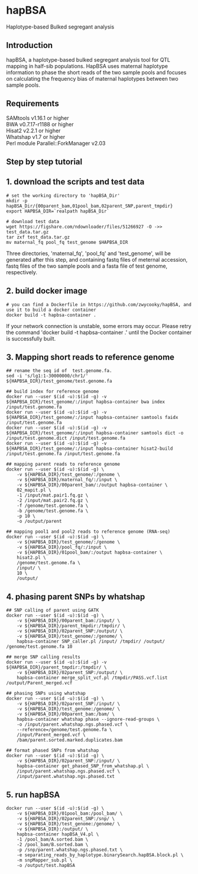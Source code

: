 # hapBSA
Haplotype-based Bulked segregant analysis

## Introduction
hapBSA, a haplotype-based bulked segregant analysis tool for QTL mapping in half-sib populations. HapBSA uses maternal haplotype information to phase the short reads of the two sample pools and focuses on calculating the frequency bias of maternal haplotypes between two sample pools.
## Requirements
SAMtools v1.16.1 or higher  
BWA v0.7.17-r1188 or higher  
Hisat2 v2.2.1 or higher  
Whatshap v1.7 or higher  
Perl module Parallel::ForkManager v2.03  

## Step by step tutorial
## 1. download the scripts and test data
```
# set the working directory to 'hapBSA_Dir'
mkdir -p hapBSA_Dir/{00parent_bam,01pool_bam,02parent_SNP,parent_tmpdir}
export HAPBSA_DIR=`realpath hapBSA_Dir`

# download test data
wget https://figshare.com/ndownloader/files/51266927 -O ->> test_data.tar.gz
tar zxf test_data.tar.gz
mv maternal_fq pool_fq test_genome $HAPBSA_DIR
```
Three directories, 'maternal_fq', 'pool_fq' and 'test_genome', will be generated after this step, and containing fastq files of meternal accession, fastq files of the two sample pools and a fasta file of test genome, respectively.

## 2. build docker image
```
# you can find a Dockerfile in https://github.com/zwycooky/hapBSA, and use it to build a docker container
docker build -t hapbsa-container .
```
If your network connection is unstable, some errors may occur. Please retry the command 'docker build -t hapbsa-container .' until the Docker container is successfully built.

## 3. Mapping short reads to reference genome
```
## rename the seq id of  test.genome.fa. 
sed -i 's/lg1:1-30000000/chr1/' ${HAPBSA_DIR}/test_genome/test.genome.fa

## build index for reference genome
docker run --user $(id -u):$(id -g) -v ${HAPBSA_DIR}/test_genome/:/input hapbsa-container bwa index /input/test.genome.fa
docker run --user $(id -u):$(id -g) -v ${HAPBSA_DIR}/test_genome/:/input hapbsa-container samtools faidx /input/test.genome.fa
docker run --user $(id -u):$(id -g) -v ${HAPBSA_DIR}/test_genome/:/input hapbsa-container samtools dict -o /input/test.genome.dict /input/test.genome.fa
docker run --user $(id -u):$(id -g) -v ${HAPBSA_DIR}/test_genome/:/input hapbsa-container hisat2-build /input/test.genome.fa /input/test.genome.fa

## mapping parent reads to reference genome
docker run --user $(id -u):$(id -g) \
	-v ${HAPBSA_DIR}/test_genome/:/genome \
	-v ${HAPBSA_DIR}/maternal_fq/:/input \
	-v ${HAPBSA_DIR}/00parent_bam/:/output hapbsa-container \
	02_mapit.pl \
	-1 /input/mat.pair1.fq.gz \
	-2 /input/mat.pair2.fq.gz \
	-f /genome/test.genome.fa \
	-b /genome/test.genome.fa \
	-p 10 \
	-o /output/parent
	
## mapping pool1 and pool2 reads to reference genome (RNA-seq)
docker run --user $(id -u):$(id -g) \
	-v ${HAPBSA_DIR}/test_genome/:/genome \
	-v ${HAPBSA_DIR}/pool_fq/:/input \
	-v ${HAPBSA_DIR}/01pool_bam/:/output hapbsa-container \
	hisat2.pl \
	/genome/test.genome.fa \
	/input/ \
	10 \
	/output/
```

## 4. phasing parent SNPs by whatshap
```
## SNP calling of parent using GATK
docker run --user $(id -u):$(id -g) \
	-v ${HAPBSA_DIR}/00parent_bam:/input/ \
	-v ${HAPBSA_DIR}/parent_tmpdir:/tmpdir/ \
	-v ${HAPBSA_DIR}/02parent_SNP:/output/ \
	-v ${HAPBSA_DIR}/test_genome/:/genome/ \
	hapbsa-container SNP_caller.pl /input/ /tmpdir/ /output/ /genome/test.genome.fa 10
  
## merge SNP calling results
docker run --user $(id -u):$(id -g) -v ${HAPBSA_DIR}/parent_tmpdir:/tmpdir/ \
	-v ${HAPBSA_DIR}/02parent_SNP:/output/ \
	hapbsa-container merge_split_vcf.pl /tmpdir/PASS.vcf.list /output/Parent_merged.vcf

## phasing SNPs using whatshap
docker run --user $(id -u):$(id -g) \
	-v ${HAPBSA_DIR}/02parent_SNP:/input/ \
	-v ${HAPBSA_DIR}/test_genome:/genome/ \
	-v ${HAPBSA_DIR}/00parent_bam:/bam/ \
	hapbsa-container whatshap phase --ignore-read-groups \
	-o /input/parent.whatshap.ngs.phased.vcf \
	--reference=/genome/test.genome.fa \
	/input/Parent_merged.vcf \
	/bam/parent.sorted.marked.duplicates.bam

## format phased SNPs from whatshap 
docker run --user $(id -u):$(id -g) \
	-v ${HAPBSA_DIR}/02parent_SNP:/input/ \
	hapbsa-container get_phased_SNP_from_whatshap.pl \
	/input/parent.whatshap.ngs.phased.vcf \
	/input/parent.whatshap.ngs.phased.txt
```

## 5. run hapBSA
```
docker run --user $(id -u):$(id -g) \
	-v ${HAPBSA_DIR}/01pool_bam:/pool_bam/ \
	-v ${HAPBSA_DIR}/02parent_SNP:/snp/ \
	-v ${HAPBSA_DIR}/test_genome:/genome/ \
	-v ${HAPBSA_DIR}:/output/ \
	hapbsa-container hapBSA_V4.pl \
	-1 /pool_bam/A.sorted.bam \
	-2 /pool_bam/B.sorted.bam \
	-p /snp/parent.whatshap.ngs.phased.txt \
	-e separating_reads_by_haplotype.binarySearch.hapBSA.block.pl \
	-m snpMapper_sub.pl \
	-o /output/test.hapBSA	
```

